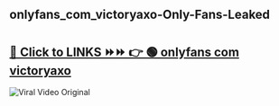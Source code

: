 
 ## onlyfans_com_victoryaxo-Only-Fans-Leaked

# <h2><a href="https://clipsfans.com/onlyfans_com_victoryaxo&ref=git">🔗 Click to LINKS ⏩⏩ 👉 🟢 onlyfans com victoryaxo </a></h2>

<a href="https://clipsfans.com/onlyfans_com_victoryaxo&ref=git" rel="nofollow" data-target="animated-image.originalLink"><img src="https://i.ibb.co.com/xMMVF88/686577567.gif" alt="Viral Video Original" style="max-width: 100%; display: inline-block;" data-target="animated-image.originalImage"></a>
